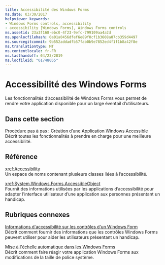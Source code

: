 ```yaml
---
title: Accessibilité des Windows Forms
ms.date: 03/30/2017
helpviewer_keywords:
- Windows Forms controls, accessibility
- accessibility [Windows Forms], Windows Forms controls
ms.assetid: 23a3f168-ebc0-4f23-9efc-799109aa4a2d
ms.openlocfilehash: 0a01a0456dfef6e89f0cf1b3608a07cb359d4497
ms.sourcegitcommit: 9b552addadfb57fab0b9e7852ed4f1f1b8a42f8e
ms.translationtype: MT
ms.contentlocale: fr-FR
ms.lasthandoff: 04/23/2019
ms.locfileid: "61748055"
---
```

# <a name="windows-forms-accessibility"></a>Accessibilité des Windows Forms
Les fonctionnalités d’accessibilité de Windows Forms vous permet de rendre votre application disponible pour un large éventail d’utilisateurs.  
  
## <a name="in-this-section"></a>Dans cette section  
 [Procédure pas à pas : Création d’une Application Windows Accessible](walkthrough-creating-an-accessible-windows-based-application.md)  
 Décrit toutes les fonctionnalités à prendre en charge pour une meilleure accessibilité.  
  
## <a name="reference"></a>Référence  
 <xref:Accessibility>  
 Un espace de noms contenant plusieurs classes liées à l’accessibilité.  
  
 <xref:System.Windows.Forms.AccessibleObject>  
 Fournit des informations utilisées par les applications d’accessibilité pour adapter l’interface utilisateur d’une application aux personnes présentant un handicap.  
  
## <a name="related-sections"></a>Rubriques connexes  
 [Informations d'accessibilité sur les contrôles d'un Windows Form](../controls/providing-accessibility-information-for-controls-on-a-windows-form.md)  
 Décrit comment fournir des informations que les contrôles Windows Forms peuvent utiliser pour aider les utilisateurs présentant un handicap.  
  
 [Mise à l'échelle automatique dans les Windows Forms](../automatic-scaling-in-windows-forms.md)  
 Décrit comment faire réagir votre application Windows Forms aux modifications de la taille de police système.
